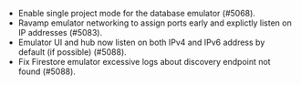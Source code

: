 - Enable single project mode for the database emulator (#5068).
- Ravamp emulator networking to assign ports early and explictly listen on IP addresses (#5083).
- Emulator UI and hub now listen on both IPv4 and IPv6 address by default (if possible) (#5088).
- Fix Firestore emulator excessive logs about discovery endpoint not found (#5088).
